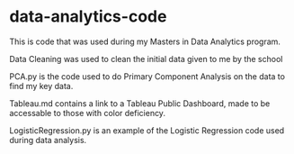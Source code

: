# data-analytics-code
This is code that was used during my Masters in Data Analytics program.

Data Cleaning was used to clean the initial data given to me by the school

PCA.py is the code used to do Primary Component Analysis on the data to find my key data.

Tableau.md contains a link to a Tableau Public Dashboard, made to be accessable to those with color deficiency.

LogisticRegression.py is an example of the Logistic Regression code used during data analysis.
